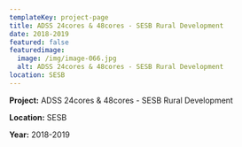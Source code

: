 ```yaml
---
templateKey: project-page
title: ADSS 24cores & 48cores - SESB Rural Development
date: 2018-2019
featured: false
featuredimage:
  image: /img/image-066.jpg
  alt: ADSS 24cores & 48cores - SESB Rural Development
location: SESB
---
```

**Project:** ADSS 24cores & 48cores - SESB Rural Development

**Location:** SESB

**Year:** 2018-2019